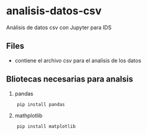 # analisis-datos-csv

Análisis de datos csv con Jupyter para IDS

## Files

* contiene el archivo csv para el analisis de los datos

## Bliotecas necesarias para analsis

1. pandas
   

```
    pip install pandas
```

2. mathplotlib

```
    pip install matplotlib
```
